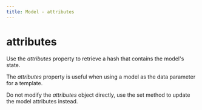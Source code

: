 ```yaml
---
title: Model - attributes
---
```


# attributes
Use the *attributes* property to retrieve a hash that contains the model's state.

The *attributes* property is useful when using a model as the data parameter for a template.

Do not modify the *attributes* object directly, use the set method to update the model attributes instead.
